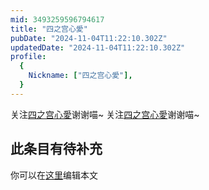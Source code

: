 ```yaml
---
mid: 3493259596794617
title: "四之宫心愛"
pubDate: "2024-11-04T11:22:10.302Z"
updatedDate: "2024-11-04T11:22:10.302Z"
profile:
  {
    Nickname: ["四之宫心愛"],
  }
---
```


关注[四之宫心愛](https://space.bilibili.com/3493259596794617)谢谢喵~ 关注[四之宫心愛](https://space.bilibili.com/3493259596794617)谢谢喵~

## 此条目有待补充
你可以在[这里](https://github.com/Yuhanawa/VTuber.ICU/edit/master/src/content/v/四之宫心愛/index.md)编辑本文
